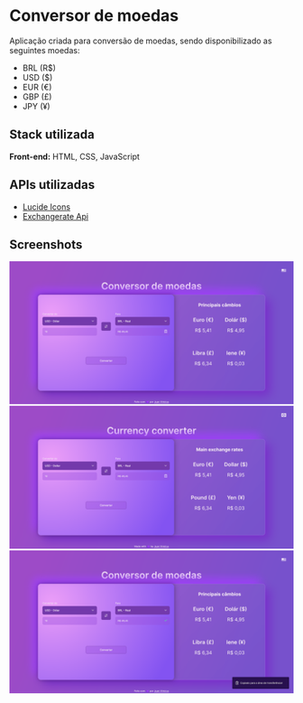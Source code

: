 # Conversor de moedas 

Aplicação criada para conversão de moedas, sendo disponibilizado as seguintes moedas:

* BRL (R$)
* USD ($)
* EUR (€)
* GBP (£)
* JPY (¥)


## Stack utilizada

**Front-end:** HTML, CSS, JavaScript


## APIs utilizadas

 - [Lucide Icons](https://lucide.dev/)
 - [Exchangerate Api](https://www.exchangerate-api.com/)


## Screenshots

![Tela principal em português](./assets/github-imgs/screenshot-1.png)
![Tela prinicpal em Ingles](./assets/github-imgs/screenshot-2.png)
![Toast notification](./assets/github-imgs/screenshot-3.png)